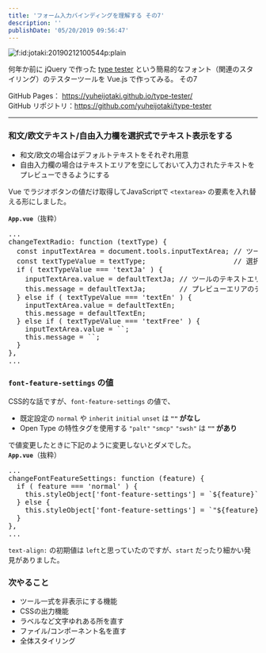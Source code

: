 ```yaml
---
title: 'フォーム入力バインディングを理解する その7'
description: ''
publishDate: '05/20/2019 09:56:47'
---
```


<p><span itemscope itemtype="http://schema.org/Photograph"><img src="/images/hatena/20190212100544.png" alt="f:id:jotaki:20190212100544p:plain" title="f:id:jotaki:20190212100544p:plain" class="hatena-fotolife" itemprop="image" /></span></p>

<p>何年か前に jQuery で作った <a href="https://archive.yuheijotaki.com/demo/type_tester/1.1/">type tester</a> という簡易的なフォント（関連のスタイリング）のテスターツールを Vue.js で作ってみる。 その7</p>

<p>GitHub Pages： <a href="https://yuheijotaki.github.io/type-tester/">https://yuheijotaki.github.io/type-tester/</a><br/>
GitHub リポジトリ：<a href="https://github.com/yuheijotaki/type-tester">https://github.com/yuheijotaki/type-tester</a></p>

<hr />

<h3>和文/欧文テキスト/自由入力欄を選択式でテキスト表示をする</h3>

<ul>
<li>和文/欧文の場合はデフォルトテキストをそれぞれ用意</li>
<li>自由入力欄の場合はテキストエリアを空にしておいて入力されたテキストをプレビューできるようにする</li>
</ul>

<p>Vue でラジオボタンの値だけ取得してJavaScriptで <code>&lt;textarea&gt;</code> の要素を入れ替える形にしました。</p>

<p><strong><code>App.vue</code></strong>（抜粋）</p>

<pre class="code lang-javascript" data-lang="javascript" data-unlink>...
changeTextRadio: <span class="synIdentifier">function</span> (textType) <span class="synIdentifier">{</span>
  <span class="synStatement">const</span> inputTextArea = <span class="synStatement">document</span>.tools.inputTextArea; <span class="synComment">// ツールのテキストエリアオブジェクトを取得</span>
  <span class="synStatement">const</span> textTypeValue = textType;                     <span class="synComment">// 選択されたラジオボタンのテキストタイプを取得</span>
  <span class="synStatement">if</span> ( textTypeValue === <span class="synConstant">'textJa'</span> ) <span class="synIdentifier">{</span>
    inputTextArea.value = defaultTextJa; <span class="synComment">// ツールのテキストエリアの値書き換え</span>
    <span class="synIdentifier">this</span>.message = defaultTextJa;        <span class="synComment">// プレビューエリアのテキストを書き換え</span>
  <span class="synIdentifier">}</span> <span class="synStatement">else</span> <span class="synStatement">if</span> ( textTypeValue === <span class="synConstant">'textEn'</span> ) <span class="synIdentifier">{</span>
    inputTextArea.value = defaultTextEn;
    <span class="synIdentifier">this</span>.message = defaultTextEn;
  <span class="synIdentifier">}</span> <span class="synStatement">else</span> <span class="synStatement">if</span> ( textTypeValue === <span class="synConstant">'textFree'</span> ) <span class="synIdentifier">{</span>
    inputTextArea.value = ``;
    <span class="synIdentifier">this</span>.message = ``;
  <span class="synIdentifier">}</span>
<span class="synIdentifier">}</span>,
...
</pre>

<h3><code>font-feature-settings</code> の値</h3>

<p>CSS的な話ですが、<code>font-feature-settings</code> の値で、</p>

<ul>
<li>既定設定の <code>normal</code> や <code>inherit</code> <code>initial</code> <code>unset</code> は  <strong><code>""</code> がなし</strong></li>
<li>Open Type の特性タグを使用する <code>"palt"</code> <code>"smcp"</code> <code>"swsh"</code> は <strong><code>""</code> があり</strong></li>
</ul>

<p>で値変更したときに下記のように変更しないとダメでした。<br/>
<strong><code>App.vue</code></strong>（抜粋）</p>

<pre class="code lang-javascript" data-lang="javascript" data-unlink>...
changeFontFeatureSettings: <span class="synIdentifier">function</span> (feature) <span class="synIdentifier">{</span>
  <span class="synStatement">if</span> ( feature === <span class="synConstant">'normal'</span> ) <span class="synIdentifier">{</span>
    <span class="synIdentifier">this</span>.styleObject<span class="synIdentifier">[</span><span class="synConstant">'font-feature-settings'</span><span class="synIdentifier">]</span> = `$<span class="synIdentifier">{</span>feature<span class="synIdentifier">}</span>`;
  <span class="synIdentifier">}</span> <span class="synStatement">else</span> <span class="synIdentifier">{</span>
    <span class="synIdentifier">this</span>.styleObject<span class="synIdentifier">[</span><span class="synConstant">'font-feature-settings'</span><span class="synIdentifier">]</span> = `<span class="synConstant">&quot;${feature}&quot;</span>`;
  <span class="synIdentifier">}</span>
<span class="synIdentifier">}</span>,
...
</pre>

<p><code>text-align:</code> の初期値は <code>left</code>と思っていたのですが、<code>start</code> だったり細かい発見がありました。</p>

<h3>次やること</h3>

<ul>
<li>ツール一式を非表示にする機能</li>
<li>CSSの出力機能</li>
<li>ラベルなど文字ゆれある所を直す</li>
<li>ファイル/コンポーネント名を直す</li>
<li>全体スタイリング</li>
</ul>
